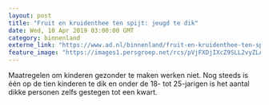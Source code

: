 ```yaml
---
layout: post
title: "Fruit en kruidenthee ten spijt: jeugd te dik"
date: Wed, 10 Apr 2019 03:00:00 GMT
category: binnenland
externe_link: "https://www.ad.nl/binnenland/fruit-en-kruidenthee-ten-spijt-jeugd-te-dik~a3e2c8d4/"
feature_image: "https://images1.persgroep.net/rcs/pVjFXDjIXcZ9SLL2vyZLAgCgsZA/diocontent/72978366/_fitwidth/400/?appId=21791a8992982cd8da851550a453bd7f&quality=0.7"
---
```


Maatregelen om kinderen gezonder te maken werken niet. Nog steeds is één op de tien kinderen te dik en onder de 18- tot 25-jarigen is het aantal dikke personen zelfs gestegen tot een kwart.
